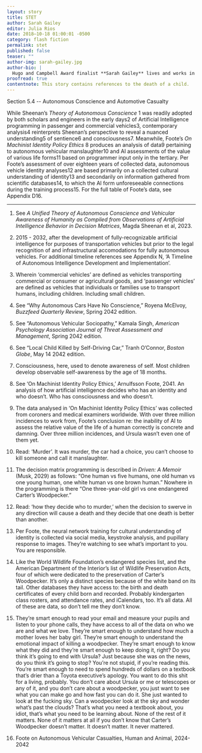 ```yaml
---
layout: story
title: STET
author: Sarah Gailey
editor: Julia Rios
date: 2018–10-18 01:00:01 -0500
category: flash fiction
permalink: stet
published: false
teaser: ""
author-img: sarah-gailey.jpg
author-bio: |
  Hugo and Campbell Award finalist **Sarah Gailey** lives and works in beautiful Portland, Oregon. Their nonfiction has been published by _Mashable_ and _The Boston Globe_, and their fiction has been published internationally. They are a regular contributor for _Tor.com_ and _Barnes & Noble Sci-Fi & Fantasy Blog_. You can find links to their work at www.sarahgailey.com. They tweet at @gaileyfrey.
proofread: true
contentnote: This story contains references to the death of a child.
---
```


Section 5.4 -- Autonomous Conscience and Automotive Casualty

While Sheenan’s _Theory of Autonomous Conscience_ 1 was readily adopted by both scholars and engineers in the early days2 of Artificial Intelligence programming in passenger and commercial vehicles3, contemporary analysis4 reinterprets Sheenan’s perspective to reveal a nuanced understanding5 of sentience6 and consciousness7. Meanwhile, Foote’s _On Machinist Identity Policy Ethics_ 8 produces an analysis of data9 pertaining to autonomous vehicular manslaughter10 and AI assessments of the value of various life forms11 based on programmer input only in the tertiary. Per Foote’s assessment of over eighteen years of collected data, autonomous vehicle identity analyses12 are based primarily on a collected cultural understanding of identity13 and secondarily on information gathered from scientific databases14, to which the AI form unforeseeable connections during the training process15. For the full table of Foote’s data, see Appendix D16.

---
1. See _A Unified Theory of Autonomous Conscience and Vehicular Awareness of Humanity as Compiled from Observations of Artificial Intelligence Behavior in Decision Matrices_, Magda Sheenan et al, 2023.

2. 2015 - 2032, after the development of fully-recognizable artificial intelligence for purposes of transportation vehicles but prior to the legal recognition of and infrastructural accomodations for fully autonomous vehicles. For additional timeline references see Appendix N, ‘A Timeline of Autonomous Intelligence Development and Implementation’.

3. Wherein ‘commercial vehicles’ are defined as vehicles transporting commercial or consumer or agricultural goods, and ‘passenger vehicles’ are defined as vehicles that individuals or families use to transport humans, including children. Including small children.

4. See “Why Autonomous Cars Have No Conscience,”  Royena McElvoy, _Buzzfeed Quarterly Review_, Spring 2042 edition.

5. See “Autonomous Vehicular Sociopathy,” Kamala Singh, _American Psychology Association Journal of Threat Assessment and Management_, Spring 2042 edition.

6. See “Local Child Killed by Self-Driving Car,” Tranh O’Connor, _Boston Globe_, May 14 2042 edition.

7.  Consciousness, here, used to denote awareness of self. Most children develop observable self-awareness by the age of 18 months.

8. See ‘On Machinist Identity Policy Ethics,’ Arnulfsson Foote, 2041. An analysis of how artificial intelligence decides who has an identity and who doesn’t. Who has consciousness and who doesn’t.

9. The data analysed in ‘On Machinist Identity Policy Ethics’ was collected from coroners and medical examiners worldwide. With over three million incidences to work from, Foote’s conclusion re: the inability of AI to assess the relative value of the life of a human correctly is concrete and damning. Over three million incidences, and Ursula wasn’t even one of them yet.  

10. Read: ‘Murder’. It was murder, the car had a choice, you can’t choose to kill someone and call it manslaughter.

11. The decision matrix programming is described in _Driven: A Memoir_ (Musk, 2029) as follows: “One human vs five humans, one old human vs one young human, one white human vs one brown human.” Nowhere in the programming is there “One three-year-old girl vs one endangered Carter’s Woodpecker.”

12. Read: ‘how they decide who to murder,’ when the decision to swerve in any direction will cause a death and they decide that one death is better than another.

13. Per Foote, the neural network training for cultural understanding of identity is collected via social media, keystroke analysis, and pupillary response to images. They’re watching to see what’s important to you. You are responsible.

14. Like the World Wildlife Foundation’s endangered species list, and the American Department of the Interior’s list of Wildlife Preservation Acts, four of which were dedicated to the preservation of Carter’s Woodpecker. It’s only a distinct species because of the white band on its tail. Other databases they have access to: the birth and death certificates of every child born and recorded. Probably kindergarten class rosters, and attendance rates, and iCalendars, too. It’s all data. All of these are data, so don’t tell me they don’t know.

15. They’re smart enough to read your email and measure your pupils and listen to your phone calls, they have access to all of the data on who we are and what we love. They’re smart enough to understand how much a mother loves her baby girl. They’re smart enough to understand the emotional impact of killing a woodpecker. They’re smart enough to know what they did and they’re smart enough to keep doing it, right? Do you think it’s going to end with Ursula? Just because she was on the news, do you think it’s going to stop?
You’re not stupid, if you’re reading this. You’re smart enough to need to spend hundreds of dollars on a textbook that’s drier than a Toyota executive’s apology. You want to do this shit for a living, probably. You don’t care about Ursula or me or telescopes or any of it, and you don’t care about a woodpecker, you just want to see what you can make go and how fast you can do it. She just wanted to look at the fucking sky. Can a woodpecker look at the sky and wonder what’s past the clouds? That’s what you need a textbook about, you idiot, that’s what you need to be learning about. None of the rest of it matters. None of it matters at all if you don’t know that Carter’s Woodpecker doesn’t matter. It doesn’t matter. It never mattered.

16. Foote on Autonomous Vehicular Casualties, Human and Animal, 2024-2042
